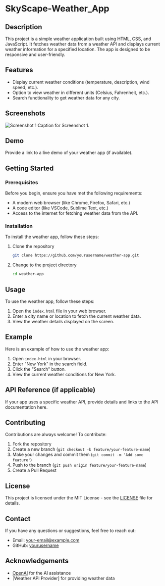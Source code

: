 # SkyScape-Weather_App

## Description
This project is a simple weather application built using HTML, CSS, and JavaScript. It fetches weather data from a weather API and displays current weather information for a specified location. The app is designed to be responsive and user-friendly.

## Features
- Display current weather conditions (temperature, description, wind speed, etc.).
- Option to view weather in different units (Celsius, Fahrenheit, etc.).
- Search functionality to get weather data for any city.

## Screenshots

![Screenshot 1]('Screenshot.png')
Caption for Screenshot 1.

## Demo
Provide a link to a live demo of your weather app (if available).

## Getting Started

### Prerequisites
Before you begin, ensure you have met the following requirements:
- A modern web browser (like Chrome, Firefox, Safari, etc.)
- A code editor (like VSCode, Sublime Text, etc.)
- Access to the internet for fetching weather data from the API.

### Installation
To install the weather app, follow these steps:

1. Clone the repository
    ```bash
    git clone https://github.com/yourusername/weather-app.git
    ```
2. Change to the project directory
    ```bash
    cd weather-app
    ```

## Usage
To use the weather app, follow these steps:

1. Open the `index.html` file in your web browser.
2. Enter a city name or location to fetch the current weather data.
3. View the weather details displayed on the screen.

## Example
Here is an example of how to use the weather app:

1. Open `index.html` in your browser.
2. Enter "New York" in the search field.
3. Click the "Search" button.
4. View the current weather conditions for New York.

## API Reference (if applicable)
If your app uses a specific weather API, provide details and links to the API documentation here.

## Contributing
Contributions are always welcome! To contribute:

1. Fork the repository
2. Create a new branch (`git checkout -b feature/your-feature-name`)
3. Make your changes and commit them (`git commit -m 'Add some feature'`)
4. Push to the branch (`git push origin feature/your-feature-name`)
5. Create a Pull Request

## License
This project is licensed under the MIT License - see the [LICENSE](LICENSE) file for details.

## Contact
If you have any questions or suggestions, feel free to reach out:
- Email: your-email@example.com
- GitHub: [yourusername](https://github.com/yourusername)

## Acknowledgements
- [OpenAI](https://www.openai.com/) for the AI assistance
- [Weather API Provider] for providing weather data

